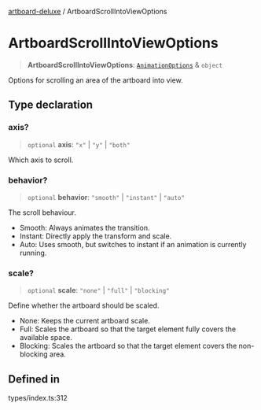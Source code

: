 [artboard-deluxe](../globals.md) / ArtboardScrollIntoViewOptions

# ArtboardScrollIntoViewOptions

> **ArtboardScrollIntoViewOptions**: [`AnimationOptions`](AnimationOptions.md) & `object`

Options for scrolling an area of the artboard into view.

## Type declaration

### axis?

> `optional` **axis**: `"x"` \| `"y"` \| `"both"`

Which axis to scroll.

### behavior?

> `optional` **behavior**: `"smooth"` \| `"instant"` \| `"auto"`

The scroll behaviour.

- Smooth: Always animates the transition.
- Instant: Directly apply the transform and scale.
- Auto: Uses smooth, but switches to instant if an animation is currently
  running.

### scale?

> `optional` **scale**: `"none"` \| `"full"` \| `"blocking"`

Define whether the artboard should be scaled.

- None: Keeps the current artboard scale.
- Full: Scales the artboard so that the target element fully covers the
  available space.
- Blocking: Scales the artboard so that the target element covers the
  non-blocking area.

## Defined in

types/index.ts:312

